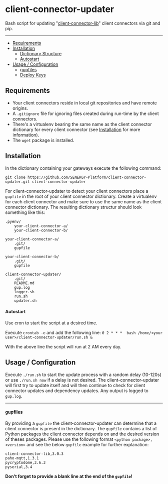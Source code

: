 client-connector-updater
=======

Bash script for updating "[client-connector-lib](https://github.com/SENERGY-Platform/client-connector-lib)" client connectors via git and pip.

-------

+ [Requirements](#requirements)
+ [Installation](#installation)
    + [Dictionary Structure](#dictionary-structure)
    + [Autostart](#autostart)
+ [Usage / Configuration](#usage-configuration)
    + [gupfiles](#gupfiles)
    + [Deploy Keys](#deploy-key)


Requirements
----

+ Your client connectors reside in local git repositories and have remote origins. 
+ A `.gitignore` file for ignoring files created during run-time by the client connectors. 
+ There's a virtualenv bearing the same name as the client connector dictionary for every client connector (see [Installation](#installation) for more information). 
+ The `wget` package is installed.


Installation
----

In the dictionary containing your gateways execute the following command:

`git clone https://github.com/SENERGY-Platform/client-connector-updater.git client-connector-updater`

For client-connector-updater to detect your client connectors place a `gupfile` in the root of your client connector dictionary.
Create a virtualenv for each client connector and make sure to use the same name as the client connector dictionary.
The resulting dictionary structur should look something like this:

    .pyenv/
        your-client-connector-a/
        your-client-connector-b/
    
    your-client-connector-a/
        .git/
        gupfile
    
    your-client-connector-b/
        .git/
        gupfile
    
    client-connector-updater/
        .git/
        README.md
        gup.log
        logger.sh
        run.sh
        updater.sh
        

#### Autostart

Use cron to start the script at a desired time.

Execute `crontab -e` and add the following line: `0 2 * * *  bash /home/<your user>/client-connector-updater/run.sh &`

With the above line the script will run at 2 AM every day.


Usage / Configuration
----

Execute `./run.sh` to start the update process with a random delay (10-120s) or use `./run.sh now` if a delay is not desired. The client-connector-updater will first try to update itself and will then continue to check for client connector updates and dependency updates. Any output is logged to `gup.log`.

---

#### gupfiles

By providing a `gupfile` the client-connector-updater can determine that a client connector is present in the dictionary. The `gupfile` contains a list of Python packages the client connector depends on and the desired version of theses packages. Please use the following format `<python package>,<version>` and see the below `gupfile` example for further explanation:

    client-connector-lib,3.0.3
    paho-mqtt,1.3.1
    pycryptodome,3.6.3
    pyserial,3.4
    

**Don't forget to provide a blank line at the end of the `gupfile`!**
